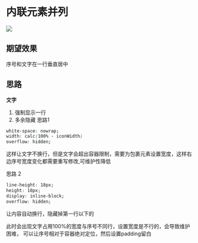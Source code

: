 # 内联元素并列
![](https://user-gold-cdn.xitu.io/2019/5/15/16abbe61c5c29a75?w=396&h=69&f=png&s=6810)

## 期望效果
序号和文字在一行垂直居中

## 思路
**文字**
1. 强制显示一行
2. 多余隐藏
思路1
```css
white-space: nowrap;
width: calc(100% - iconWidth)
overflow: hidden;
```
这样让文字不换行，但是文字会超出容器限制，需要为包裹元素设置宽度，这样右边序号宽度变化都需要重写修改,可维护性降低

思路 2
```css
line-height: 18px;
height: 18px;
display: inline-block;
overflow: hidden;
```
让内容自动换行，隐藏掉第一行以下的

此时会出现文字占用100%的宽度与序号不同行，设置宽度是不行的，会导致维护困难，
可以让序号相对于容器绝对定位，然后设置padding留白
